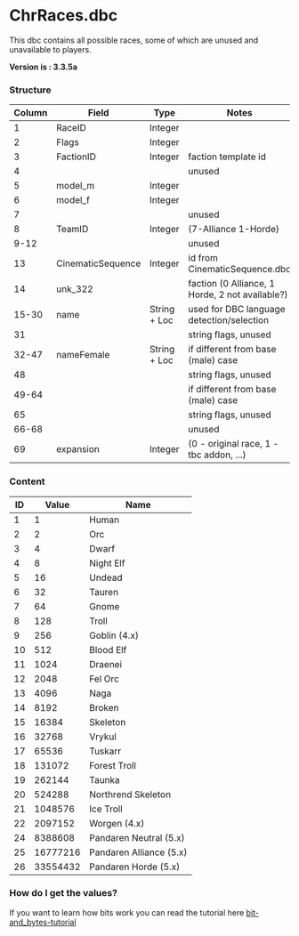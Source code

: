 # ChrRaces.dbc

This dbc contains all possible races, some of which are unused and unavailable to players.

**Version is : 3.3.5a**

### Structure

| Column | Field             | Type         | Notes                                           |
|--------|-------------------|--------------|-------------------------------------------------|
| 1      | RaceID            | Integer      |                                                 |
| 2      | Flags             | Integer      |                                                 |
| 3      | FactionID         | Integer      | faction template id                             |
| 4      |                   |              | unused                                          |
| 5      | model_m           | Integer      |                                                 |
| 6      | model_f           | Integer      |                                                 |
| 7      |                   |              | unused                                          |
| 8      | TeamID            | Integer      | (7-Alliance 1-Horde)                            |
| 9-12   |                   |              | unused                                          |
| 13     | CinematicSequence | Integer      | id from CinematicSequence.dbc                   |
| 14     | unk_322           |              | faction (0 Alliance, 1 Horde, 2 not available?) |
| 15-30  | name              | String + Loc | used for DBC language detection/selection       |
| 31     |                   |              | string flags, unused                            |
| 32-47  | nameFemale        | String + Loc | if different from base (male) case              |
| 48     |                   |              | string flags, unused                            |
| 49-64  |                   |              | if different from base (male) case              |
| 65     |                   |              | string flags, unused                            |
| 66-68  |                   |              | unused                                          |
| 69     | expansion         | Integer      | (0 - original race, 1 - tbc addon, ...)         |

### Content

| ID | Value    | Name                    |
|----|----------|-------------------------|
| 1  | 1        | Human                   |
| 2  | 2        | Orc                     |
| 3  | 4        | Dwarf                   |
| 4  | 8        | Night Elf               |
| 5  | 16       | Undead                  |
| 6  | 32       | Tauren                  |
| 7  | 64       | Gnome                   |
| 8  | 128      | Troll                   |
| 9  | 256      | Goblin (4.x)            |
| 10 | 512      | Blood Elf               |
| 11 | 1024     | Draenei                 |
| 12 | 2048     | Fel Orc                 |
| 13 | 4096     | Naga                    |
| 14 | 8192     | Broken                  |
| 15 | 16384    | Skeleton                |
| 16 | 32768    | Vrykul                  |
| 17 | 65536    | Tuskarr                 |
| 18 | 131072   | Forest Troll            |
| 19 | 262144   | Taunka                  |
| 20 | 524288   | Northrend Skeleton      |
| 21 | 1048576  | Ice Troll               |
| 22 | 2097152  | Worgen (4.x)            |
| 24 | 8388608  | Pandaren Neutral (5.x)  |
| 25 | 16777216 | Pandaren Alliance (5.x) |
| 26 | 33554432 | Pandaren Horde (5.x)    |

### How do I get the values?

If you want to learn how bits work you can read the tutorial here [bit-and_bytes-tutorial](Bit-and_bytes-tutorial)
